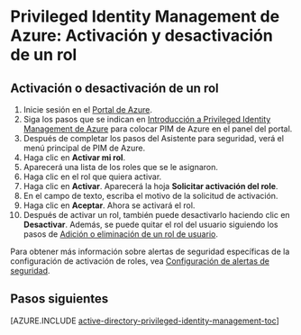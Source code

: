 <properties
   pageTitle="Privileged Identity Management de Azure: Activación de un rol"
   description="Obtenga información sobre cómo activar roles para identidades con privilegios con la extensión de Privileged Identity Management de Azure."
   services="active-directory"
   documentationCenter=""
   authors="kgremban"
   manager="stevenpo"
   editor=""/>

<tags
   ms.service="active-directory"
   ms.devlang="na"
   ms.topic="article"
   ms.tgt_pltfrm="na"
   ms.workload="identity"
   ms.date="02/11/2016"
   ms.author="kgremban"/>

# Privileged Identity Management de Azure: Activación y desactivación de un rol

## Activación o desactivación de un rol

1. Inicie sesión en el [Portal de Azure](https://portal.azure.com/).
2. Siga los pasos que se indican en [Introducción a Privileged Identity Management de Azure](active-directory-privileged-identity-management-getting-started.md) para colocar PIM de Azure en el panel del portal.
3. Después de completar los pasos del Asistente para seguridad, verá el menú principal de PIM de Azure.
4. Haga clic en **Activar mi rol**.
5. Aparecerá una lista de los roles que se le asignaron.
6. Haga clic en el rol que quiera activar.
7. Haga clic en **Activar**. Aparecerá la hoja **Solicitar activación del role**.
8. En el campo de texto, escriba el motivo de la solicitud de activación.
9. Haga clic en **Aceptar**. Ahora se activará el rol.
10. Después de activar un rol, también puede desactivarlo haciendo clic en **Desactivar**. Además, se puede quitar el rol del usuario siguiendo los pasos de [Adición o eliminación de un rol de usuario](active-directory-privileged-identity-management-how-to-add-role-to-user.md).

Para obtener más información sobre alertas de seguridad específicas de la configuración de activación de roles, vea [Configuración de alertas de seguridad](active-directory-privileged-identity-management-how-to-configure-security-alerts.md).

<!--Every topic should have next steps and links to the next logical set of content to keep the customer engaged-->
## Pasos siguientes
[AZURE.INCLUDE [active-directory-privileged-identity-management-toc](../../includes/active-directory-privileged-identity-management-toc.md)]

<!---HONumber=AcomDC_0218_2016-->